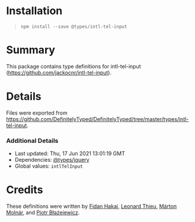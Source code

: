 # Installation
> `npm install --save @types/intl-tel-input`

# Summary
This package contains type definitions for intl-tel-input (https://github.com/jackocnr/intl-tel-input).

# Details
Files were exported from https://github.com/DefinitelyTyped/DefinitelyTyped/tree/master/types/intl-tel-input.

### Additional Details
 * Last updated: Thu, 17 Jun 2021 13:01:19 GMT
 * Dependencies: [@types/jquery](https://npmjs.com/package/@types/jquery)
 * Global values: `intlTelInput`

# Credits
These definitions were written by [Fidan Hakaj](https://github.com/fdnhkj), [Leonard Thieu](https://github.com/leonard-thieu), [Márton Molnár](https://github.com/molnarm), and [Piotr Błażejewicz](https://github.com/peterblazejewicz).
